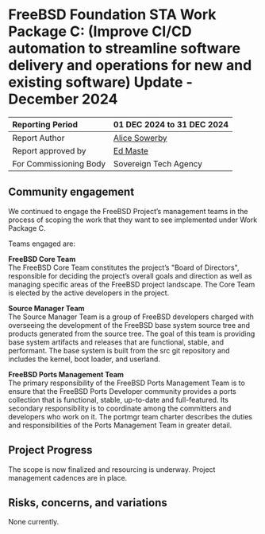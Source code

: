 # FreeBSD Foundation STA Work Package C: (Improve CI/CD automation to streamline software delivery and operations for new and existing software) Update \- December 2024

| Reporting Period | 01 DEC 2024 to 31 DEC 2024 |
| :---- | :---- |
| Report Author | [Alice Sowerby](alice@freebsdfoundation.org) |
| Report approved by | [Ed Maste](emaste@freebsdfoundation.org) |
| For Commissioning Body | Sovereign Tech Agency |

## Community engagement

We continued to engage the FreeBSD Project’s management teams in the process of scoping the work that they want to see implemented under Work Package C.

Teams engaged are: 

**FreeBSD Core Team**  
The FreeBSD Core Team constitutes the project’s "Board of Directors", responsible for deciding the project’s overall goals and direction as well as managing specific areas of the FreeBSD project landscape. The Core Team is elected by the active developers in the project.

**Source Manager Team**  
The Source Manager Team is a group of FreeBSD developers charged with overseeing the development of the FreeBSD base system source tree and products generated from the source tree. The goal of this team is providing base system artifacts and releases that are functional, stable, and performant. The base system is built from the src git repository and includes the kernel, boot loader, and userland.

**FreeBSD Ports Management Team**  
The primary responsibility of the FreeBSD Ports Management Team is to ensure that the FreeBSD Ports Developer community provides a ports collection that is functional, stable, up-to-date and full-featured. Its secondary responsibility is to coordinate among the committers and developers who work on it. The portmgr team charter describes the duties and responsibilities of the Ports Management Team in greater detail.

## Project Progress

The scope is now finalized and resourcing is underway. Project management cadences are in place.

## Risks, concerns, and variations

None currently.
